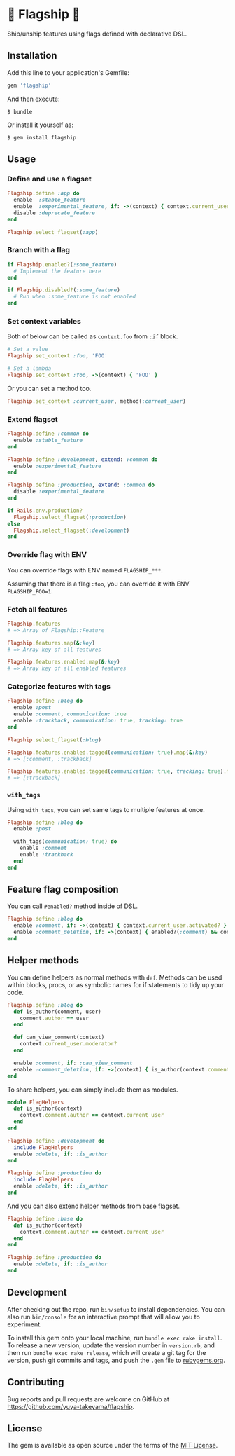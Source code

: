 # :flags: Flagship :ship:

Ship/unship features using flags defined with declarative DSL.

## Installation

Add this line to your application's Gemfile:

```ruby
gem 'flagship'
```

And then execute:

    $ bundle

Or install it yourself as:

    $ gem install flagship

## Usage

### Define and use a flagset

```rb
Flagship.define :app do
  enable  :stable_feature
  enable  :experimental_feature, if: ->(context) { context.current_user.staff? }
  disable :deprecate_feature
end

Flagship.select_flagset(:app)
```

### Branch with a flag

```rb
if Flagship.enabled?(:some_feature)
  # Implement the feature here
end

if Flagship.disabled?(:some_feature)
  # Run when :some_feature is not enabled
end
```

### Set context variables

Both of below can be called as `context.foo` from `:if` block.

```rb
# Set a value
Flagship.set_context :foo, 'FOO'

# Set a lambda
Flagship.set_context :foo, ->(context) { 'FOO' }
```

Or you can set a method too.

```rb
Flagship.set_context :current_user, method(:current_user)
```

### Extend flagset

```rb
Flagship.define :common do
  enable :stable_feature
end

Flagship.define :development, extend: :common do
  enable :experimental_feature
end

Flagship.define :production, extend: :common do
  disable :experimental_feature
end

if Rails.env.production?
  Flagship.select_flagset(:production)
else
  Flagship.select_flagset(:development)
end
```

### Override flag with ENV

You can override flags with ENV named `FLAGSHIP_***`.

Assuming that there is a flag `:foo`, you can override it with ENV `FLAGSHIP_FOO=1`.

### Fetch all features

```rb
Flagship.features
# => Array of Flagship::Feature

Flagship.features.map(&:key)
# => Array key of all features

Flagship.features.enabled.map(&:key)
# => Array key of all enabled features
```

### Categorize features with tags

```rb
Flagship.define :blog do
  enable :post
  enable :comment, communication: true
  enable :trackback, communication: true, tracking: true
end

Flagship.select_flagset(:blog)

Flagship.features.enabled.tagged(communication: true).map(&:key)
# => [:comment, :trackback]

Flagship.features.enabled.tagged(communication: true, tracking: true).map(&:key)
# => [:trackback]
```

### `with_tags`

Using `with_tags`, you can set same tags to multiple features at once.

```rb
Flagship.define :blog do
  enable :post

  with_tags(communication: true) do
    enable :comment
    enable :trackback
  end
end
```

## Feature flag composition

You can call `#enabled?` method inside of DSL.

```rb
Flagship.define :blog do
  enable :comment, if: ->(context) { context.current_user.activated? }
  enable :comment_deletion, if: ->(context) { enabled?(:comment) && context.current_user.moderator? }
end
```

## Helper methods

You can define helpers as normal methods with `def`. Methods can be used within blocks, procs, or as symbolic names for if statements to tidy up your code.

```rb
Flagship.define :blog do
  def is_author(comment, user)
    comment.author == user
  end

  def can_view_comment(context)
    context.current_user.moderator?
  end

  enable :comment, if: :can_view_comment
  enable :comment_deletion, if: ->(context) { is_author(context.comment, context.current_user) }
end
```

To share helpers, you can simply include them as modules.

```rb
module FlagHelpers
  def is_author(context)
    context.comment.author == context.current_user
  end
end

Flagship.define :development do
  include FlagHelpers
  enable :delete, if: :is_author
end

Flagship.define :production do
  include FlagHelpers
  enable :delete, if: :is_author
end
```

And you can also extend helper methods from base flagset.

```rb
Flagship.define :base do
  def is_author(context)
    context.comment.author == context.current_user
  end
end

Flagship.define :production do
  enable :delete, if: :is_author
end
```

## Development

After checking out the repo, run `bin/setup` to install dependencies. You can also run `bin/console` for an interactive prompt that will allow you to experiment.

To install this gem onto your local machine, run `bundle exec rake install`. To release a new version, update the version number in `version.rb`, and then run `bundle exec rake release`, which will create a git tag for the version, push git commits and tags, and push the `.gem` file to [rubygems.org](https://rubygems.org).

## Contributing

Bug reports and pull requests are welcome on GitHub at https://github.com/yuya-takeyama/flagship.


## License

The gem is available as open source under the terms of the [MIT License](http://opensource.org/licenses/MIT).

